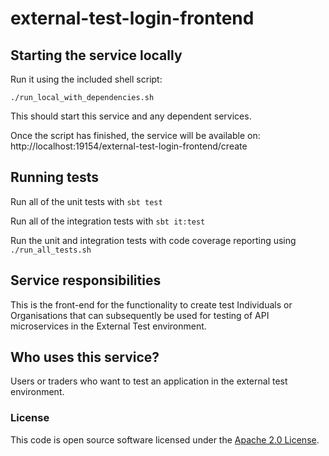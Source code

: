 
# external-test-login-frontend

## Starting the service locally

Run it using the included shell script:

`./run_local_with_dependencies.sh`

This should start this service and any dependent services.

Once the script has finished, the service will be available on: http://localhost:19154/external-test-login-frontend/create

## Running tests

Run all of the unit tests with `sbt test`

Run all of the integration tests with `sbt it:test`

Run the unit and integration tests with code coverage reporting using `./run_all_tests.sh`

## Service responsibilities

This is the front-end for the functionality to create test Individuals or Organisations that can subsequently be used for testing of API microservices in the External Test environment.

## Who uses this service?

Users or traders who want to test an application in the external test environment.

### License

This code is open source software licensed under the [Apache 2.0 License]("http://www.apache.org/licenses/LICENSE-2.0.html").
